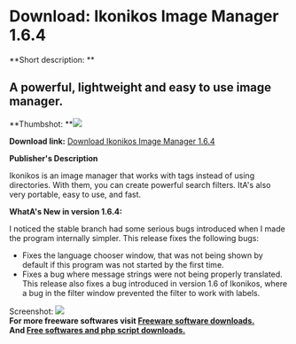 # Download: Ikonikos Image Manager 1.6.4

**Short description: **

## A powerful, lightweight and easy to use image manager.

  
**Thumbshot: **![](http://www.freewarefiles.com/screenshot/ikimgmngr16_md.jpg)   
  
**Download link:** [Download Ikonikos Image Manager 1.6.4](http://freesoftwares.boysofts.com/Ikonikos-Image-Manager_program_47396.html)  
  

**Publisher's Description**  
  

Ikonikos is an image manager that works with tags instead of using
directories. With them, you can create powerful search filters. ItA's also
very portable, easy to use, and fast.

**WhatA's New in version 1.6.4:**

I noticed the stable branch had some serious bugs introduced when I made the
program internally simpler. This release fixes the following bugs:

  * Fixes the language chooser window, that was not being shown by default if this program was not started by the first time. 
  * Fixes a bug where message strings were not being properly translated. 
This release also fixes a bug introduced in version 1.6 of Ikonikos, where a
bug in the filter window prevented the filter to work with labels.

  
  
Screenshot: ![](http://www.freewarefiles.com/screenshot/ikimgmngr16.jpg)  
**For more freeware softwares visit [Freeware software downloads.](http://freesoftwares.boysofts.com/)**   
**And [Free softwares and php script downloads.](http://www.boysofts.com/)**

